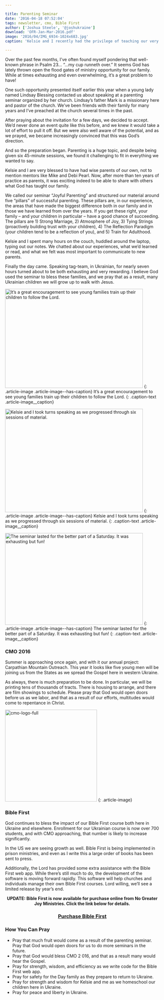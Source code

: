 ```yaml
---

title: Parenting Seminar
date: '2016-04-18 07:52:04'
tags: newsletter, cmo, Bible First
author: ['Joshua Steele', '@joshukraine']
download: 'OFR-Jan-Mar-2016.pdf'
image: '2016/04/IMG_6934-1024x683.jpg'
caption: 'Kelsie and I recently had the privilege of teaching our very first parenting seminar! Organized by a local church here in L’viv, the event was well attended, and we were excited for the opportunity to address Ukrainian couples on the topic of child training.'

---
```


Over the past few months, I’ve often found myself pondering that well-known phrase in Psalm 23... “...my cup runneth over.” It seems God has lately thrown open the flood gates of ministry opportunity for our family. While at times exhausting and even overwhelming, it’s a great problem to have!

One such opportunity presented itself earlier this year when a young lady named Lindsay Blessing contacted us about speaking at a parenting seminar organized by her church. Lindsay’s father Mark is a missionary here and pastor of the church. We’ve been friends with their family for many years and I’ve preached at the church several times in the past.

After praying about the invitation for a few days, we decided to accept. We’d never done an event quite like this before, and we knew it would take a lot of effort to pull it off. But we were also well aware of the potential, and as we prayed, we became increasingly convinced that this was God’s direction.

And so the preparation began. Parenting is a huge topic, and despite being given six 45-minute sessions, we found it challenging to fit in everything we wanted to say.

Kelsie and I are very blessed to have had wise parents of our own, not to mention mentors like Mike and Debi Pearl. Now, after more than ten years of practice as parents, it was exciting indeed to be able to share with others what God has taught our family.

We called our seminar “Joyful Parenting” and structured our material around five “pillars” of successful parenting. These pillars are, in our experience, the areas that have made the biggest difference both in our family and in those we have learned from over the years. If you get these right, your family – and your children in particular – have a good chance of succeeding. The pillars are 1) Strong Marriage, 2) Atmosphere of Joy,
3) Tying Strings (proactively building trust with your children), 4) The Reflection Paradigm (your children tend to be a reflection of you), and
5) Train for Adulthood.

Kelsie and I spent many hours on the couch, huddled around the laptop, typing out our notes. We chatted about our experiences, what we’d learned or read, and what we felt was most important to communicate to new parents.

Finally the day came. Speaking tag-team, in Ukrainian, for nearly seven hours turned about to be both exhausting and very rewarding. I believe God used the seminar to bless these families, and we pray that as a result, many Ukrainian children we will grow up to walk with Jesus.

<a href="https://s3.amazonaws.com/images.ofreport.com/2016/04/IMG_6940-e1460954875136.jpg"><img class="size-medium wp-image-2033" src="https://s3.amazonaws.com/images.ofreport.com/2016/04/IMG_6940-e1460954875136-450x324.jpg" alt="It’s a great encouragement to see young families train up their children to follow the Lord." width="450" height="324" /></a>
{: .article-image .article-image--has-caption}
It’s a great encouragement to see young families train up their children to follow the Lord.
{: .caption-text .article-image__caption}

<a href="https://s3.amazonaws.com/images.ofreport.com/2016/04/1934696_494868230702991_8116875278078929514_n.jpg"><img class="size-medium wp-image-2031" src="https://s3.amazonaws.com/images.ofreport.com/2016/04/1934696_494868230702991_8116875278078929514_n-450x338.jpg" alt="Kelsie and I took turns speaking as we progressed through six sessions of material." width="450" height="338" /></a>
{: .article-image .article-image--has-caption}
Kelsie and I took turns speaking as we progressed through six sessions of material.
{: .caption-text .article-image__caption}

<a href="https://s3.amazonaws.com/images.ofreport.com/2016/04/IMG_6876.jpg"><img class="size-medium wp-image-2030" src="https://s3.amazonaws.com/images.ofreport.com/2016/04/IMG_6876-450x300.jpg" alt="The seminar lasted for the better part of a Saturday. It was exhausting but fun!" width="450" height="300" /></a>
{: .article-image .article-image--has-caption}
The seminar lasted for the better part of a Saturday. It was exhausting but fun!
{: .caption-text .article-image__caption}

### CMO 2016

Summer is approaching once again, and with it our annual project: Carpathian Mountain Outreach. This year it looks like five young men will be joining us from the States as we spread the Gospel here in western Ukraine.

As always, there is much preparation to be done. In particular, we will be printing tens of thousands of tracts. There is housing to arrange, and there are film showings to schedule. Please pray that God would open doors before us as we labor, and that as a result of our efforts, multitudes would come to repentance in Christ.

<a href="http://cmoproject.org"><img class="aligncenter size-full wp-image-2023" src="https://s3.amazonaws.com/images.ofreport.com/2015/12/cmo-logo-full.png" alt="cmo-logo-full" width="300" height="300" /></a>
{: .article-image}

### Bible First

God continues to bless the impact of our Bible First course both here in Ukraine and elsewhere. Enrollment for our Ukrainian course is now over 700 students, and with CMO approaching, that number is likely to increase significantly.

In the US we are seeing growth as well. Bible First is being implemented in prison ministries, and even as I write this a large order of books has been sent to press.

Additionally, the Lord has provided some extra assistance with the Bible First web app. While there’s still much to do, the development of the software is moving forward rapidly. This software will help churches and individuals manage their own Bible First courses. Lord willing, we’ll see a limited release by year’s end.

<p style="text-align: center;"><strong>UPDATE: Bible First is now available for purchase online from No Greater Joy Ministries. Click the link below for details.</strong></p>

<h3 style="text-align: center;"><a href="http://nogreaterjoy.org/shop/bible-first-complete-set">Purchase Bible First</a></h3>

### How You Can Pray

* Pray that much fruit would come as a result of the parenting seminar. Pray that God would open doors for us to do more seminars in the future.
* Pray that God would bless CMO 2 016, and that as a result many would hear the Gospel.
* Pray for strength, wisdom, and efficiency as we write code for the Bible First web app.
* Pray for safety for the Day family as they prepare to return to Ukraine.
* Pray for strength and wisdom for Kelsie and me as we homeschool our children here in Ukraine.
* Pray for peace and liberty in Ukraine.
